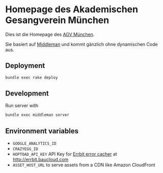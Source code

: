 # Homepage des Akademischen Gesangverein München

Dies ist die Homepage des [AGV München](https://www.agv-muenchen.de).

Sie basiert auf [Middleman][] und kommt gänzlich ohne dynamischen Code aus.

[Middleman]: http://middlemanapp.com/

## Deployment

```bash
bundle exec rake deploy
```

## Development

Run server with

```bash
bundle exec middleman server
```

## Environment variables
* `GOOGLE_ANALYTICS_ID`
* `CRAZYEGG_ID`
* `HOPTOAD_API_KEY` API Key for [Errbit error cacher](https://github.com/errbit/errbit) at <http://errbit.baucloud.com>
* `ASSET_HOST_URL` to serve assets from a CDN like Amazon CloudFront
